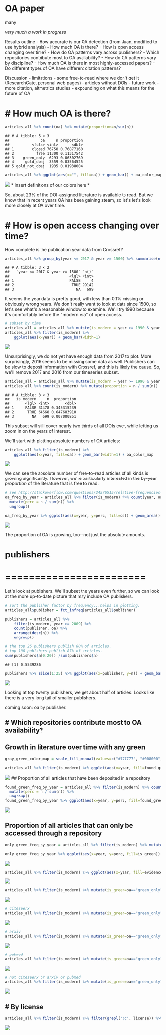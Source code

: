 OA paper
================
many

*very much a work in progress*

Results outline - How accurate is our OA detection (from Juan, modified to use hybrid analysis) - How much OA is there? - How is open access changing over time? - How do OA patterns vary across publishers? - Which repositories contribute most to OA availability? - How do OA patterns vary by discipline? - How much OA is there in most highly-accessed papers? - Do different types of OA have different citation patterns?

Discussion - limitations - some free-to-read where we don't get it (ResearchGate, personal web pages) - articles without DOIs - future work - more citation, altmetrics studies - expounding on what this means for the future of OA

\# How much OA is there?
========================

``` r
articles_all %>% count(oa) %>% mutate(proportion=n/sum(n))
```

    ## # A tibble: 5 × 3
    ##              oa     n proportion
    ##          <fctr> <int>      <dbl>
    ## 1        closed 76758 0.76877160
    ## 2          free 11300 0.11317542
    ## 3    green_only  6293 0.06302769
    ## 4     gold_doaj  3559 0.03564525
    ## 5 gold_not_doaj  1935 0.01938004

``` r
articles_all %>% ggplot(aes(x="", fill=oa)) + geom_bar() + oa_color_map
```

![](oa_analysis_files/figure-markdown_github/unnamed-chunk-1-1.png) \* insert definitions of our colors here \*

So, about 23% of the DOI-assigned literature is available to read. But we know that in recent years OA has been gaining steam, so let's let's look more closely at OA over time.

\# How is open access changing over time?
=========================================

How complete is the publication year data from Crossref?

``` r
articles_all %>% group_by(year <= 2017 & year >= 1500) %>% summarise(n())
```

    ## # A tibble: 3 × 2
    ##   `year <= 2017 & year >= 1500` `n()`
    ##                           <lgl> <int>
    ## 1                         FALSE     4
    ## 2                          TRUE 99142
    ## 3                            NA   699

It seems the year data is pretty good, with less than 0.1% missing or obviously wrong years. We don't really want to look at data since 1500, so let's see what's a reasonable window to examine. We'll try 1990 because it's comfortably before the "modern era" of open access.

``` r
# subset by time
articles_all = articles_all %>% mutate(is_modern = year >= 1990 & year <= 2017)
articles_all %>% filter(is_modern) %>%
    ggplot(aes(x=year)) + geom_bar(width=1) 
```

![](oa_analysis_files/figure-markdown_github/unnamed-chunk-3-1.png)

Unsurprisingly, we do not yet have enough data from 2017 to plot. More surprisingly, 2016 seems to be missing some data as well. Publishers can be slow to deposit information with Crossref, and this is likely the cause. So, we'll remove 2017 and 2016 from our timeseries subset.

``` r
articles_all = articles_all %>% mutate(is_modern = year >= 1990 & year <= 2015)
articles_all %>% count(is_modern) %>% mutate(proportion = n / sum(n))
```

    ## # A tibble: 3 × 3
    ##   is_modern     n  proportion
    ##       <lgl> <int>       <dbl>
    ## 1     FALSE 34478 0.345315239
    ## 2      TRUE 64668 0.647683910
    ## 3        NA   699 0.007000851

This subset will still cover nearly two thirds of all DOIs ever, while letting us zoom in on the years of interest.

We'll start with plotting absolute numbers of OA articles:

``` r
articles_all %>% filter(is_modern) %>%
    ggplot(aes(x=year, fill=oa)) + geom_bar(width=1) + oa_color_map
```

![](oa_analysis_files/figure-markdown_github/unnamed-chunk-5-1.png)

We can see the absolute number of free-to-read articles of all kinds is growing significantly. However, we're particularly interested in the by-year *proportion* of the literature that is free to read.

``` r
# see http://stackoverflow.com/questions/24576515/relative-frequencies-proportions-with-dplyr
oa_freq_by_year = articles_all %>% filter(is_modern) %>% count(year, oa) %>%  
  mutate(perc = n / sum(n)) %>%  
  ungroup()  

oa_freq_by_year %>% ggplot(aes(x=year, y=perc, fill=oa)) + geom_area() + oa_color_map
```

![](oa_analysis_files/figure-markdown_github/unnamed-chunk-6-1.png)

The proportion of OA is growing, too--not just the absolute amounts.

publishers
==========

========================
========================

Let's look at publishers. We'll subset the years even further, so we can look at the more up-to-date picture that may include OA publishers.

``` r
# sort the publisher factor by frequency...helps in plotting.
articles_all$publisher = fct_infreq(articles_all$publisher)

publishers = articles_all %>% 
    filter(is_modern, year >= 2009) %>%
    count(publisher, oa) %>%
    arrange(desc(n)) %>%
    ungroup()

# the top 25 publishers publish 80% of articles.
# top 100 publshers publish 87% of articles.
sum(publishers$n[0:20]) /sum(publishers$n)
```

    ## [1] 0.5539286

``` r
publishers %>% slice(1:25) %>% ggplot(aes(x=publisher, y=n)) + geom_bar(stat="identity") + coord_flip()
```

![](oa_analysis_files/figure-markdown_github/unnamed-chunk-8-1.png)

Looking at top twenty publishers, we get about half of articles. Looks like there is a very long tail of smaller publishers.

coming soon: oa by publisher.

\# Which repositories contribute most to OA availability?
---------------------------------------------------------

Growth in literature over time with any green
---------------------------------------------

``` r
gray_green_color_map = scale_fill_manual(values=c("#777777", "#008000", "#FFD700"))

articles_all %>% filter(is_modern) %>% ggplot(aes(x=year, fill=found_green)) + geom_bar(width=1) + gray_green_color_map
```

![](oa_analysis_files/figure-markdown_github/unnamed-chunk-9-1.png) \#\# Proportion of all articles that have been deposited in a repository

``` r
found_green_freq_by_year = articles_all %>% filter(is_modern) %>% count(year, found_green) %>% 
  mutate(perc = n / sum(n)) %>% 
  ungroup()  
found_green_freq_by_year %>% ggplot(aes(x=year, y=perc, fill=found_green)) + geom_area() + gray_green_color_map
```

![](oa_analysis_files/figure-markdown_github/unnamed-chunk-10-1.png)

Proportion of all articles that can only be accessed through a repository
-------------------------------------------------------------------------

``` r
only_green_freq_by_year = articles_all %>% filter(is_modern) %>% mutate(is_green=oa=="green_only") %>% count(year, is_green) %>% mutate(perc = n / sum(n)) %>% ungroup()  

only_green_freq_by_year %>% ggplot(aes(x=year, y=perc, fill=is_green)) + geom_area() + gray_green_color_map
```

![](oa_analysis_files/figure-markdown_github/unnamed-chunk-11-1.png)

``` r
articles_all %>% filter(is_modern) %>% ggplot(aes(x=year, fill=evidence)) + geom_bar(width=1)
```

![](oa_analysis_files/figure-markdown_github/unnamed-chunk-12-1.png)

``` r
articles_all %>% filter(is_modern) %>% mutate(is_green=oa=="green_only")  %>% filter(is_green) %>% filter(grepl('pmcid', evidence)) %>% ggplot(aes(x=year, fill=is_green)) + geom_bar(width=1)
```

![](oa_analysis_files/figure-markdown_github/unnamed-chunk-12-2.png)

``` r
# citeseerx
articles_all %>% filter(is_modern) %>% mutate(is_green=oa=="green_only")  %>% filter(is_green) %>% mutate(base_collection_string=as.character(green_base_collections)) %>% filter(grepl('citeseerx', base_collection_string)) %>% ggplot(aes(x=year, fill=is_green)) + geom_bar(width=1)
```

![](oa_analysis_files/figure-markdown_github/unnamed-chunk-12-3.png)

``` r
# arxiv
articles_all %>% filter(is_modern) %>% mutate(is_green=oa=="green_only")  %>% filter(is_green) %>% mutate(base_collection_string=as.character(green_base_collections)) %>% filter(grepl('arxiv', base_collection_string)) %>% ggplot(aes(x=year, fill=is_green)) + geom_bar(width=1)
```

![](oa_analysis_files/figure-markdown_github/unnamed-chunk-12-4.png)

``` r
# pubmed
articles_all %>% filter(is_modern) %>% mutate(is_green=oa=="green_only")  %>% filter(is_green) %>% mutate(base_collection_string=as.character(green_base_collections)) %>% filter(grepl('pubmed', base_collection_string)) %>% ggplot(aes(x=year, fill=is_green)) + geom_bar(width=1)
```

![](oa_analysis_files/figure-markdown_github/unnamed-chunk-12-5.png)

``` r
# not citeseerx or arxiv or pubmed
articles_all %>% filter(is_modern) %>% mutate(is_green=oa=="green_only")  %>% filter(is_green) %>% mutate(base_collection_string=as.character(green_base_collections)) %>% filter(!grepl('citeseerx', base_collection_string), !grepl('arxiv', base_collection_string), !grepl('pubmed', base_collection_string), !grepl('pmcid', evidence)) %>% ggplot(aes(x=year, fill=is_green)) + geom_bar(width=1)
```

![](oa_analysis_files/figure-markdown_github/unnamed-chunk-12-6.png)

\# By license
-------------

``` r
articles_all %>% filter(is_modern) %>% filter(grepl('cc', license)) %>% ggplot(aes(x=year, fill=license)) + geom_bar(width=1, position="fill") 
```

![](oa_analysis_files/figure-markdown_github/unnamed-chunk-13-1.png)
